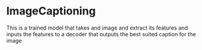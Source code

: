 # ImageCaptioning
This is a trained model that takes and image and extract its features and inputs the features to a decoder that outputs the best suited caption for the image
